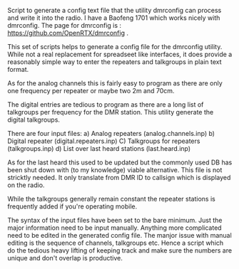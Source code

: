 Script to generate a config text file that the utility dmrconfig can process and
write it into the radio. I have a Baofeng 1701 which works nicely with dmrconfig.
The page for dmrconfig is : https://github.com/OpenRTX/dmrconfig .

This set of scripts helps to generate a config file for the dmrconfig utility.
While not a real replacement for spreadseet like interfaces, it does provide a
reasonably simple way to enter the repeaters and talkgroups in plain text format. 

As for the analog channels this is fairly easy to program as there are only one
frequency per repeater or maybe two 2m and 70cm. 

The digital entries are tedious to program as there are a long list of talkgroups
per frequency for the DMR station. This utility generate the digital talkgroups.

There are four input files:
a) Analog repeaters (analog.channels.inp)
b) Digital repeater (digital.repeaters.inp)
C) Talkgroups for repeaters (talkgroups.inp)
d) List over last heard stations (last.heard.inp)

As for the last heard this used to be updated but the commonly used DB has been
shut down with (to my knowledge) viable alternative. This file is not stricktly
needed. It only translate from DMR ID to callsign which is displayed on the radio.

While the talkgroups generally remain constant the repeater stations is frequently
added if you're operating mobile.

The syntax of the input files have been set to the bare minimum. Just the major information
need to be input manually. Anything more complicated need to be edited in the generated
config file. The manjor issue with manual editing is the sequence of channels, talkgroups etc.
Hence a script which do the tedious heavy lifting of keeping track and make sure the numbers
are unique and don't overlap is productive.



